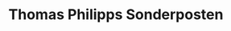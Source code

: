 ---
title: "Thomas Philipps Sonderposten"
url: /riedlingen/thomas-philipps-sonderposten/
shop: Kramladen
---
